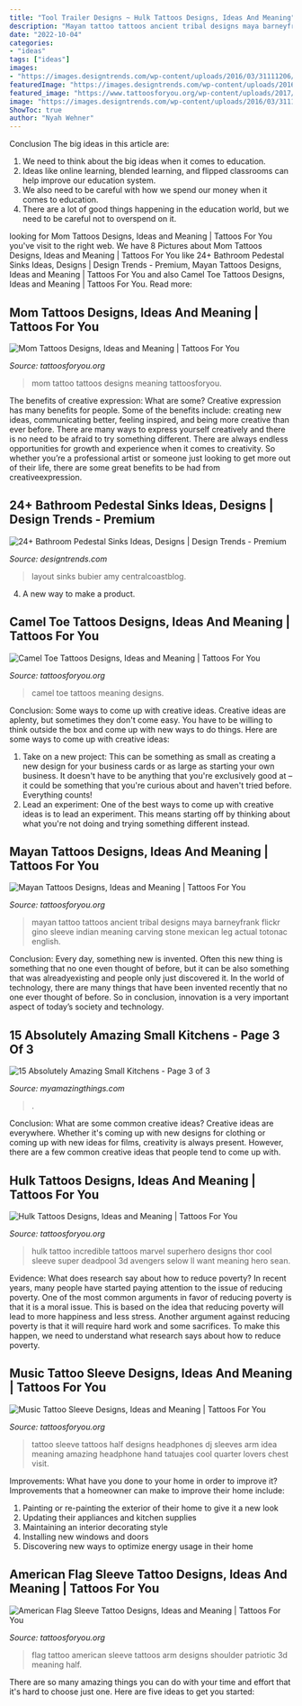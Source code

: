 ```yaml
---
title: "Tool Trailer Designs ~ Hulk Tattoos Designs, Ideas And Meaning"
description: "Mayan tattoo tattoos ancient tribal designs maya barneyfrank flickr gino sleeve indian meaning carving stone mexican leg actual totonac english"
date: "2022-10-04"
categories:
- "ideas"
tags: ["ideas"]
images:
- "https://images.designtrends.com/wp-content/uploads/2016/03/31111206/Small-Corner-Pedestal-Sink-Designs.jpeg"
featuredImage: "https://images.designtrends.com/wp-content/uploads/2016/03/31111206/Small-Corner-Pedestal-Sink-Designs.jpeg"
featured_image: "https://www.tattoosforyou.org/wp-content/uploads/2017/09/Tattoo-Music-Sleeve.jpg"
image: "https://images.designtrends.com/wp-content/uploads/2016/03/31111206/Small-Corner-Pedestal-Sink-Designs.jpeg"
ShowToc: true
author: "Nyah Wehner"
---
```



Conclusion
The big ideas in this article are:
1. We need to think about the big ideas when it comes to education.
2. Ideas like online learning, blended learning, and flipped classrooms can help improve our education system.
3. We also need to be careful with how we spend our money when it comes to education.
4. There are a lot of good things happening in the education world, but we need to be careful not to overspend on it.

	

		
looking for Mom Tattoos Designs, Ideas and Meaning | Tattoos For You you've visit to the right web. We have 8 Pictures about Mom Tattoos Designs, Ideas and Meaning | Tattoos For You like 24+ Bathroom Pedestal Sinks Ideas, Designs | Design Trends - Premium, Mayan Tattoos Designs, Ideas and Meaning | Tattoos For You and also Camel Toe Tattoos Designs, Ideas and Meaning | Tattoos For You. Read more:
		
    
## Mom Tattoos Designs, Ideas And Meaning | Tattoos For You

<img loading=lazy src="http://www.tattoosforyou.org/wp-content/uploads/2013/10/Tattoo-Mom-604x1024.jpg" onerror="this.onerror=null;this.src='https://tse3.mm.bing.net/th?id=OIP.X-01ICbOJTeCsrXa2BzL2AHaMj&amp;pid=15.1';" alt="Mom Tattoos Designs, Ideas and Meaning | Tattoos For You">

_Source: tattoosforyou.org_

>mom tattoo tattoos designs meaning tattoosforyou. 

	

The benefits of creative expression: What are some?
Creative expression has many benefits for people. Some of the benefits include: creating new ideas, communicating better, feeling inspired, and being more creative than ever before. There are many ways to express yourself creatively and there is no need to be afraid to try something different. There are always endless opportunities for growth and experience when it comes to creativity. So whether you’re a professional artist or someone just looking to get more out of their life, there are some great benefits to be had from creativeexpression.

    
## 24+ Bathroom Pedestal Sinks Ideas, Designs | Design Trends - Premium

<img loading=lazy src="https://images.designtrends.com/wp-content/uploads/2016/03/31111206/Small-Corner-Pedestal-Sink-Designs.jpeg" onerror="this.onerror=null;this.src='https://tse4.mm.bing.net/th?id=OIP.xsewl6qThwQ3BO0VKoocPwHaJ4&amp;pid=15.1';" alt="24+ Bathroom Pedestal Sinks Ideas, Designs | Design Trends - Premium">

_Source: designtrends.com_

>layout sinks bubier amy centralcoastblog. 

	

4. A new way to make a product.

    
## Camel Toe Tattoos Designs, Ideas And Meaning | Tattoos For You

<img loading=lazy src="https://www.tattoosforyou.org/wp-content/uploads/2016/02/Camel-Toe-Tattoos.jpg" onerror="this.onerror=null;this.src='https://tse1.mm.bing.net/th?id=OIP.2qisZyJ5Pz1Z80hCkLFEwAHaJ4&amp;pid=15.1';" alt="Camel Toe Tattoos Designs, Ideas and Meaning | Tattoos For You">

_Source: tattoosforyou.org_

>camel toe tattoos meaning designs. 

	

Conclusion: Some ways to come up with creative ideas.
Creative ideas are aplenty, but sometimes they don't come easy. You have to be willing to think outside the box and come up with new ways to do things. Here are some ways to come up with creative ideas: 
1. Take on a new project: This can be something as small as creating a new design for your business cards or as large as starting your own business. It doesn't have to be anything that you're exclusively good at – it could be something that you're curious about and haven't tried before. Everything counts! 
2. Lead an experiment: One of the best ways to come up with creative ideas is to lead an experiment. This means starting off by thinking about what you're not doing and trying something different instead.

    
## Mayan Tattoos Designs, Ideas And Meaning | Tattoos For You

<img loading=lazy src="https://www.tattoosforyou.org/wp-content/uploads/2016/05/Mayan-Tattoos-for-Women.jpg" onerror="this.onerror=null;this.src='https://tse1.mm.bing.net/th?id=OIP.MEl-C11k_qsY9BA4cb-TXQHaLJ&amp;pid=15.1';" alt="Mayan Tattoos Designs, Ideas and Meaning | Tattoos For You">

_Source: tattoosforyou.org_

>mayan tattoo tattoos ancient tribal designs maya barneyfrank flickr gino sleeve indian meaning carving stone mexican leg actual totonac english. 

	

Conclusion:
Every day, something new is invented. Often this new thing is something that no one even thought of before, but it can be also something that was alreadyexisting and people only just discovered it. In the world of technology, there are many things that have been invented recently that no one ever thought of before. So in conclusion, innovation is a very important aspect of today’s society and technology.

    
## 15 Absolutely Amazing Small Kitchens - Page 3 Of 3

<img loading=lazy src="http://myamazingthings.com/wp-content/uploads/2016/11/idea13-2.jpg" onerror="this.onerror=null;this.src='https://tse1.mm.bing.net/th?id=OIP.JJEQhsUw3KVbkmLDI6RNbQHaLD&amp;pid=15.1';" alt="15 Absolutely Amazing Small Kitchens - Page 3 of 3">

_Source: myamazingthings.com_

>. 

	

Conclusion: What are some common creative ideas?
Creative ideas are everywhere. Whether it's coming up with new designs for clothing or coming up with new ideas for films, creativity is always present. However, there are a few common creative ideas that people tend to come up with.

    
## Hulk Tattoos Designs, Ideas And Meaning | Tattoos For You

<img loading=lazy src="https://www.tattoosforyou.org/wp-content/uploads/2017/08/Incredible-Hulk-Tattoo-Sleeve.jpg" onerror="this.onerror=null;this.src='https://tse1.mm.bing.net/th?id=OIP.GbQd148U3ccnKaStEcyFYwHaNK&amp;pid=15.1';" alt="Hulk Tattoos Designs, Ideas and Meaning | Tattoos For You">

_Source: tattoosforyou.org_

>hulk tattoo incredible tattoos marvel superhero designs thor cool sleeve super deadpool 3d avengers selow ll want meaning hero sean. 

	

Evidence: What does research say about how to reduce poverty?
In recent years, many people have started paying attention to the issue of reducing poverty. One of the most common arguments in favor of reducing poverty is that it is a moral issue. This is based on the idea that reducing poverty will lead to more happiness and less stress. Another argument against reducing poverty is that it will require hard work and some sacrifices. To make this happen, we need to understand what research says about how to reduce poverty.

    
## Music Tattoo Sleeve Designs, Ideas And Meaning | Tattoos For You

<img loading=lazy src="https://www.tattoosforyou.org/wp-content/uploads/2017/09/Tattoo-Music-Sleeve.jpg" onerror="this.onerror=null;this.src='https://tse4.mm.bing.net/th?id=OIP.PDRC-UUGq8gxzbcciDBTigHaOl&amp;pid=15.1';" alt="Music Tattoo Sleeve Designs, Ideas and Meaning | Tattoos For You">

_Source: tattoosforyou.org_

>tattoo sleeve tattoos half designs headphones dj sleeves arm idea meaning amazing headphone hand tatuajes cool quarter lovers chest visit. 

	

Improvements: What have you done to your home in order to improve it?
Improvements that a homeowner can make to improve their home include: 
1. Painting or re-painting the exterior of their home to give it a new look 
2. Updating their appliances and kitchen supplies 
3. Maintaining an interior decorating style 
4. Installing new windows and doors 
5. Discovering new ways to optimize energy usage in their home 

    
## American Flag Sleeve Tattoo Designs, Ideas And Meaning | Tattoos For You

<img loading=lazy src="https://www.tattoosforyou.org/wp-content/uploads/2017/05/American-Flag-Tattoo-Sleeve.jpg" onerror="this.onerror=null;this.src='https://tse3.mm.bing.net/th?id=OIP.AxA5eolWPdSUdDovloEMcwHaJ6&amp;pid=15.1';" alt="American Flag Sleeve Tattoo Designs, Ideas and Meaning | Tattoos For You">

_Source: tattoosforyou.org_

>flag tattoo american sleeve tattoos arm designs shoulder patriotic 3d meaning half. 

	

There are so many amazing things you can do with your time and effort that it's hard to choose just one. Here are five ideas to get you started: 


